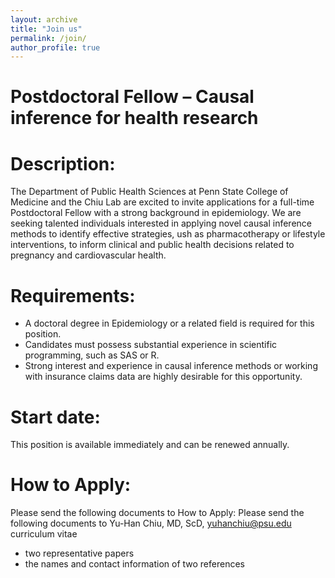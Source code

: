 ```yaml
---
layout: archive
title: "Join us"
permalink: /join/
author_profile: true
---
```


Postdoctoral Fellow – Causal inference for health research
======

Description: 
======
The Department of Public Health Sciences at Penn State College of Medicine and the Chiu Lab are excited to invite applications for a full-time Postdoctoral Fellow with a strong background in epidemiology. We are seeking talented individuals interested in applying novel causal inference methods to identify effective strategies, ush as pharmacotherapy or lifestyle interventions, to inform clinical and public health decisions related to pregnancy and cardiovascular health. 

Requirements: 
======
*	A doctoral degree in Epidemiology or a related field is required for this position.
*	Candidates must possess substantial experience in scientific programming, such as SAS or R. 
*	Strong interest and experience in causal inference methods or working with insurance claims data are highly desirable for this opportunity.

Start date:
======
This position is available immediately and can be renewed annually.

How to Apply: 
======
Please send the following documents to How to Apply: Please send the following documents to Yu-Han Chiu, MD, ScD, yuhanchiu@psu.edu
curriculum vitae
*	two representative papers
*	the names and contact information of two references 
